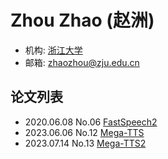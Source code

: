 # Zhou Zhao (赵洲)

- 机构: [浙江大学](../Institutions/ZJU_浙江大学.md)
- 邮箱: zhaozhou@zju.edu.cn

## 论文列表

- 2020.06.08 No.06 [FastSpeech2](../Models/TTS2_Acoustic/2020.06.08_FastSpeech2.md)
- 2023.06.06 No.12 [Mega-TTS](../Models/Speech_LLM/2023.06.06_Mega-TTS.md)
- 2023.07.14 No.13 [Mega-TTS2](../Models/Speech_LLM/2023.07.14_Mega-TTS2.md)